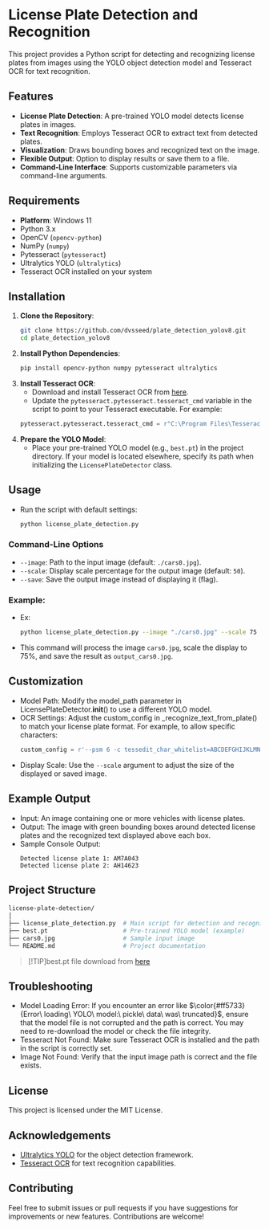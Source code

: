 # License Plate Detection and Recognition

This project provides a Python script for detecting and recognizing license plates from images using the YOLO object detection model and Tesseract OCR for text recognition.

## Features

- **License Plate Detection**: A pre-trained YOLO model detects license plates in images.
- **Text Recognition**: Employs Tesseract OCR to extract text from detected plates.
- **Visualization**: Draws bounding boxes and recognized text on the image.
- **Flexible Output**: Option to display results or save them to a file.
- **Command-Line Interface**: Supports customizable parameters via command-line arguments.

## Requirements

- **Platform**: Windows 11
- Python 3.x
- OpenCV (`opencv-python`)
- NumPy (`numpy`)
- Pytesseract (`pytesseract`)
- Ultralytics YOLO (`ultralytics`)
- Tesseract OCR installed on your system

## Installation

1. **Clone the Repository**:
   ```bash
   git clone https://github.com/dvsseed/plate_detection_yolov8.git
   cd plate_detection_yolov8
   ```
2. **Install Python Dependencies**:
   ```bash
   pip install opencv-python numpy pytesseract ultralytics
   ```
3. **Install Tesseract OCR**:
   - Download and install Tesseract OCR from [here](https://github.com/tesseract-ocr/tesseract).
   - Update the `pytesseract.pytesseract.tesseract_cmd` variable in the script to point to your Tesseract executable. For example:
   ```python
   pytesseract.pytesseract.tesseract_cmd = r"C:\Program Files\Tesseract-OCR\tesseract.exe"
   ```
4. **Prepare the YOLO Model**:
   - Place your pre-trained YOLO model (e.g., `best.pt`) in the project directory. If your model is located elsewhere, specify its path when initializing the `LicensePlateDetector` class.

## Usage

- Run the script with default settings:
  ```bash
  python license_plate_detection.py
   ```

### Command-Line Options

- `--image`: Path to the input image (default: `./cars0.jpg`).
- `--scale`: Display scale percentage for the output image (default: `50`).
- `--save`: Save the output image instead of displaying it (flag).

### Example:

- Ex:
  ```bash
  python license_plate_detection.py --image "./cars0.jpg" --scale 75 --save
  ```
- This command will process the image `cars0.jpg`, scale the display to 75%, and save the result as `output_cars0.jpg`.

## Customization

- Model Path: Modify the model_path parameter in LicensePlateDetector.__init__() to use a different YOLO model.
- OCR Settings: Adjust the custom_config in _recognize_text_from_plate() to match your license plate format. For example, to allow specific characters:
  ```python
  custom_config = r'--psm 6 -c tessedit_char_whitelist=ABCDEFGHIJKLMNOPQRSTUVWXYZ0123456789·'
  ```
- Display Scale: Use the `--scale` argument to adjust the size of the displayed or saved image.

## Example Output

- Input: An image containing one or more vehicles with license plates.
- Output: The image with green bounding boxes around detected license plates and the recognized text displayed above each box.
- Sample Console Output:
  ```text
  Detected license plate 1: AM7A043
  Detected license plate 2: AH14623
  ```

## Project Structure
 <!-- TREEVIEW START -->
 ```bash
 license-plate-detection/
 │
 ├── license_plate_detection.py  # Main script for detection and recognition
 ├── best.pt                     # Pre-trained YOLO model (example)
 ├── cars0.jpg                   # Sample input image
 └── README.md                   # Project documentation
 ```
 <!-- TREEVIEW END -->
 > [!TIP]best.pt file download from [here](https://mahaljsp.ddns.net/files/yolov8/car.pt)

## Troubleshooting

- Model Loading Error: If you encounter an error like $\color{#ff5733}{Error\ loading\ YOLO\ model:\ pickle\ data\ was\ truncated}$, ensure that the model file is not corrupted and the path is correct. You may need to re-download the model or check the file integrity.
- Tesseract Not Found: Make sure Tesseract OCR is installed and the path in the script is correctly set.
- Image Not Found: Verify that the input image path is correct and the file exists.

## License

This project is licensed under the MIT License.

## Acknowledgements

- [Ultralytics YOLO](https://github.com/ultralytics/ultralytics) for the object detection framework.
- [Tesseract OCR](https://github.com/tesseract-ocr/tesseract) for text recognition capabilities.

## Contributing

Feel free to submit issues or pull requests if you have suggestions for improvements or new features. Contributions are welcome!
